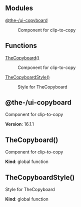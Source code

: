 <!--- Code generated by @the-/script-doc. DO NOT EDIT. -->

## Modules

<dl>
<dt><a href="#module_@the-/ui-copyboard">@the-/ui-copyboard</a></dt>
<dd><p>Component for clip-to-copy</p>
</dd>
</dl>

## Functions

<dl>
<dt><a href="#TheCopyboard">TheCopyboard()</a></dt>
<dd><p>Component for clip-to-copy</p>
</dd>
<dt><a href="#TheCopyboardStyle">TheCopyboardStyle()</a></dt>
<dd><p>Style for TheCopyboard</p>
</dd>
</dl>

<a name="module_@the-/ui-copyboard"></a>

## @the-/ui-copyboard
Component for clip-to-copy

**Version**: 16.1.1  
<a name="TheCopyboard"></a>

## TheCopyboard()
Component for clip-to-copy

**Kind**: global function  
<a name="TheCopyboardStyle"></a>

## TheCopyboardStyle()
Style for TheCopyboard

**Kind**: global function  
